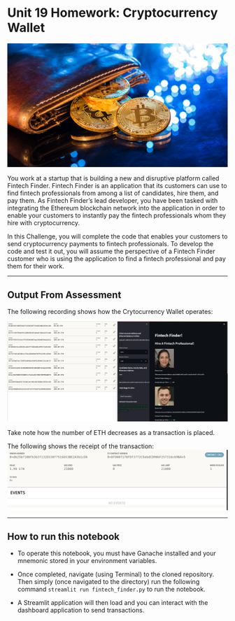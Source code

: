 # Unit 19 Homework: Cryptocurrency Wallet

![Image](Images/19-4-challenge-image.png)

You work at a startup that is building a new and disruptive platform called Fintech Finder. Fintech Finder is an application that its customers can use to find fintech professionals from among a list of candidates, hire them, and pay them. As Fintech Finder’s lead developer, you have been tasked with integrating the Ethereum blockchain network into the application in order to enable your customers to instantly pay the fintech professionals whom they hire with cryptocurrency.

In this Challenge, you will complete the code that enables your customers to send cryptocurrency payments to fintech professionals. To develop the code and test it out, you will assume the perspective of a Fintech Finder customer who is using the application to find a fintech professional and pay them for their work.

---

## Output From Assessment

The following recording shows how the Crytocurrency Wallet operates:

![Recording](Images/Video_Demo.gif)

Take note how the number of ETH decreases as a transaction is placed.

The following shows the receipt of the transaction:
![Image](Images/Receipt.png)

---

## How to run this notebook

 * To operate this notebook, you must have Ganache installed and your mnemonic stored in your environment variables.

 * Once completed, navigate (using Terminal) to the cloned repository. Then simply (once navigated to the directory) run the following command `streamlit run fintech_finder.py` to run the notebook.

 * A Streamlit application will then load and you can interact with the dashboard application to send transactions.

